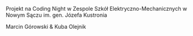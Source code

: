Projekt na Coding Night w Zespole Szkół Elektryczno-Mechanicznych w Nowym Sączu im. gen. Józefa Kustronia

Marcin Górowski & Kuba Olejnik
